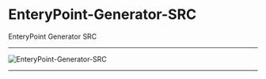 # EnteryPoint-Generator-SRC
EnteryPoint Generator SRC

** **

![EnteryPoint-Generator-SRC](https://user-images.githubusercontent.com/74623428/147857243-2ccfcb98-581c-43e0-bb5a-46b87f1389d5.PNG)

** **

